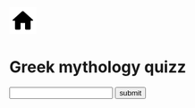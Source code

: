 <title>Greek mythology quizz</title>
<a href=".."><img src="images/home-img.svg"></a>

# Greek mythology quizz

<section>
</section>
<input type="text" id="textInput">
<button type="submit" id="click">submit</button>
	
<p id="yesNo"></p>
		
<script>
		const section = document.querySelector('section');
		var requestURL= 'greek_myth_data.json';
		var request = new XMLHttpRequest();
		var score = 0;
		var button = document.getElementById("click");
		var yesOrNo = document.getElementById("yesNo");
		var numberOfQues = 20;
		
		request.open('GET', requestURL);
		request.responseType = 'json';
		request.send();
		
		function randomNumFunc(maxi) {
			return Math.floor(Math.random() * maxi);
		}
		
		request.onload = function() {
			var caracters = request.response;
			populateSection(caracters);
		}
		function populateSection(jsonObj) {
			var questions = 0;
			var randomCaracter = randomNumFunc(jsonObj['caracters'].length);
			caracter = Object.getOwnPropertyNames(jsonObj['caracters'][randomCaracter])
			var randomRelation = caracter[randomNumFunc(caracter.length)];
			
			if(randomRelation === "name") {
				while(randomRelation === "name") {
					var randomRelation = caracter[randomNumFunc(caracter.length)];
					
				}
			}

			var answer = jsonObj['caracters'][randomCaracter][randomRelation];
			var myPara = document.createElement('p');
			myPara.textContent = "Who is the " + randomRelation + " of " + jsonObj['caracters'][randomCaracter].name + "?";
			section.appendChild(myPara);
			function myFunc() {
				questions ++
				var txtBox = document.getElementById("textInput").value;
				if(txtBox === answer && questions < numberOfQues) {
					score ++;
					yesOrNo.innerHTML = "Bravo! <br> Your score is: " + score + "/" + questions;
				} else if(questions < numberOfQues) {
					yesOrNo.innerHTML = "It was " + answer + ". Try again. <br> Your score is: " + score + "/" + questions;
				} else {
					yesOrNo.innerHTML = "";
				}
				document.getElementById("textInput").value = '';

				if(questions < numberOfQues){
					randomCaracter = randomNumFunc(jsonObj['caracters'].length);
					caracter = Object.getOwnPropertyNames(jsonObj['caracters'][randomCaracter]);
					randomRelation = caracter[randomNumFunc(caracter.length)];
					if(randomRelation === "name") {
						while(randomRelation === "name") {
							var randomRelation = caracter[randomNumFunc(caracter.length)];
						
						}
					}
					answer = jsonObj['caracters'][randomCaracter][randomRelation];
				
					oldPara = document.querySelector('p');
					var myPara = document.createElement('p');
					myPara.textContent = "Who is the " + randomRelation + " of " + jsonObj['caracters'][randomCaracter].name + "?";
					section.replaceChild(myPara, oldPara);
				} else {
					oldPara = document.querySelector('p');
					var myPara = document.createElement('p');
					myPara.textContent = "You finished! You did " + score + " on " + numberOfQues;
				}
				section.replaceChild(myPara, oldPara);
				}
				input = document.getElementById("textInput");
				input.addEventListener("keyup", function(event) {
				if (event.keyCode === 13) {
 				  event.preventDefault();
  			 document.getElementById("click").click();
 				 }
			});
			button.addEventListener("click", myFunc);
		}
	</script>
